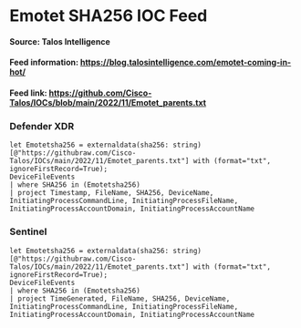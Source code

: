 # Emotet SHA256 IOC Feed

#### Source: Talos Intelligence
#### Feed information: https://blog.talosintelligence.com/emotet-coming-in-hot/
#### Feed link: https://github.com/Cisco-Talos/IOCs/blob/main/2022/11/Emotet_parents.txt

### Defender XDR
```
let Emotetsha256 = externaldata(sha256: string)[@"https://githubraw.com/Cisco-Talos/IOCs/main/2022/11/Emotet_parents.txt"] with (format="txt", ignoreFirstRecord=True);
DeviceFileEvents
| where SHA256 in (Emotetsha256)
| project Timestamp, FileName, SHA256, DeviceName, InitiatingProcessCommandLine, InitiatingProcessFileName, InitiatingProcessAccountDomain, InitiatingProcessAccountName
```


### Sentinel
```
let Emotetsha256 = externaldata(sha256: string)[@"https://githubraw.com/Cisco-Talos/IOCs/main/2022/11/Emotet_parents.txt"] with (format="txt", ignoreFirstRecord=True);
DeviceFileEvents
| where SHA256 in (Emotetsha256)
| project TimeGenerated, FileName, SHA256, DeviceName, InitiatingProcessCommandLine, InitiatingProcessFileName, InitiatingProcessAccountDomain, InitiatingProcessAccountName
```

